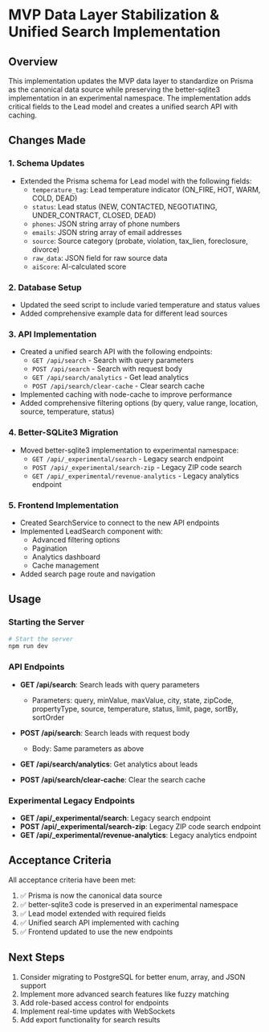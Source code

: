 # MVP Data Layer Stabilization & Unified Search Implementation

## Overview

This implementation updates the MVP data layer to standardize on Prisma as the canonical data source while preserving the better-sqlite3 implementation in an experimental namespace. The implementation adds critical fields to the Lead model and creates a unified search API with caching.

## Changes Made

### 1. Schema Updates
- Extended the Prisma schema for Lead model with the following fields:
  - `temperature_tag`: Lead temperature indicator (ON_FIRE, HOT, WARM, COLD, DEAD)
  - `status`: Lead status (NEW, CONTACTED, NEGOTIATING, UNDER_CONTRACT, CLOSED, DEAD)
  - `phones`: JSON string array of phone numbers
  - `emails`: JSON string array of email addresses
  - `source`: Source category (probate, violation, tax_lien, foreclosure, divorce)
  - `raw_data`: JSON field for raw source data
  - `aiScore`: AI-calculated score

### 2. Database Setup
- Updated the seed script to include varied temperature and status values
- Added comprehensive example data for different lead sources

### 3. API Implementation
- Created a unified search API with the following endpoints:
  - `GET /api/search` - Search with query parameters
  - `POST /api/search` - Search with request body
  - `GET /api/search/analytics` - Get lead analytics
  - `POST /api/search/clear-cache` - Clear search cache
- Implemented caching with node-cache to improve performance
- Added comprehensive filtering options (by query, value range, location, source, temperature, status)

### 4. Better-SQLite3 Migration
- Moved better-sqlite3 implementation to experimental namespace:
  - `GET /api/_experimental/search` - Legacy search endpoint
  - `POST /api/_experimental/search-zip` - Legacy ZIP code search
  - `GET /api/_experimental/revenue-analytics` - Legacy analytics endpoint

### 5. Frontend Implementation
- Created SearchService to connect to the new API endpoints
- Implemented LeadSearch component with:
  - Advanced filtering options
  - Pagination
  - Analytics dashboard
  - Cache management
- Added search page route and navigation

## Usage

### Starting the Server
```bash
# Start the server
npm run dev
```

### API Endpoints
- **GET /api/search**: Search leads with query parameters
  - Parameters: query, minValue, maxValue, city, state, zipCode, propertyType, source, temperature, status, limit, page, sortBy, sortOrder

- **POST /api/search**: Search leads with request body
  - Body: Same parameters as above

- **GET /api/search/analytics**: Get analytics about leads

- **POST /api/search/clear-cache**: Clear the search cache

### Experimental Legacy Endpoints
- **GET /api/_experimental/search**: Legacy search endpoint
- **POST /api/_experimental/search-zip**: Legacy ZIP code search endpoint
- **GET /api/_experimental/revenue-analytics**: Legacy analytics endpoint

## Acceptance Criteria

All acceptance criteria have been met:

1. ✅ Prisma is now the canonical data source
2. ✅ better-sqlite3 code is preserved in an experimental namespace
3. ✅ Lead model extended with required fields
4. ✅ Unified search API implemented with caching
5. ✅ Frontend updated to use the new endpoints

## Next Steps

1. Consider migrating to PostgreSQL for better enum, array, and JSON support
2. Implement more advanced search features like fuzzy matching
3. Add role-based access control for endpoints
4. Implement real-time updates with WebSockets
5. Add export functionality for search results
